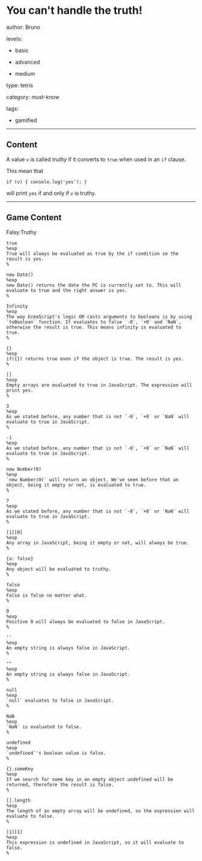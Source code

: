 # You can't handle the truth!
author: Bruno

levels:

  - basic

  - advanced

  - medium

type: tetris

category: must-know

tags:

  - gamified

---
## Content

A value `v` is called *truthy* if it converts to `true` when used in an `if` clause.

This mean that
```
if (v) { console.log('yes'); }
```
will print `yes` if and only if `v` is truthy.

---
## Game Content

Falsy:Truthy
```true
true
%exp
True will always be evaluated as true by the if condition so the result is yes.
%

new Date()
%exp
new Date() returns the date the PC is currently set to. This will evaluate to true and the right answer is yes.
%

Infinity
%exp
The way EcmaScript's logic OR casts arguments to booleans is by using `toBoolean` function. It evaluates to false `-0`, `+0` and `NaN`, otherwise the result is true. This means infinity is evaluated to true.
%

{}
%exp
if({}) returns true even if the object is true. The result is yes.
%

[]
%exp
Empty arrays are evaluated to true in JavaScript. The expression will print yes.
%

3
%exp
As we stated before, any number that is not `-0`, `+0` or `NaN` will evaluate to true in JavaScript.
%

-1
%exp
As we stated before, any number that is not `-0`, `+0` or `NaN` will evaluate to true in JavaScript.
%

new Number(0)
%exp
`new Number(0)` will return an object. We've seen before that an object, being it empty or not, is evaluated to true.
%

7
%exp
As we stated before, any number that is not `-0`, `+0` or `NaN` will evaluate to true in JavaScript.
%

[1][0]
%exp
Any array in JavaScript, being it empty or not, will always be true.
%

{a: false}
%exp
Any object will be evaluated to truthy.
%

```

```false
false
%exp
False is false no matter what.
%

0
%exp
Positive 0 will always be evaluated to false in JavaScript.
%

''
%exp
An empty string is always false in JavaScript.
%

""
%exp
An empty string is always false in JavaScript.
%

null
%exp
`null` evaluates to false in JavaScript.
%

NaN
%exp
`NaN` is evaluated to false.
%

undefined
%exp
`undefined`'s boolean value is false.
%

{}.someKey
%exp
If we search for some key in an empty object undefined will be returned, therefore the result is false.
%

[].length
%exp
The length of an empty array will be undefined, so the expression will evaluate to false.
%

[1][1]
%exp
This expression is undefined in JavaScript, so it will evaluate to false.
%

```
